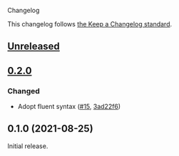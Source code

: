  Changelog

This changelog follows [the Keep a Changelog standard](https://keepachangelog.com).


## [Unreleased](https://github.com/github-php/sponsors/compare/0.2.0...main)


## [0.2.0](https://github.com/github-php/sponsors/compare/0.1.0...0.2.0)

### Changed
- Adopt fluent syntax ([#15](https://github.com/github-php/sponsors/pull/15), [3ad22f6](https://github.com/github-php/sponsors/commit/3ad22f65c17da6cb303dbd5df43ee5ffb35fa8a9))


## 0.1.0 (2021-08-25)

Initial release.
